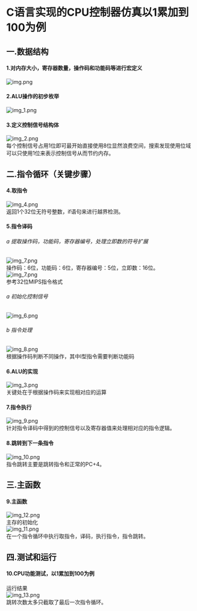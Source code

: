 # C语言实现的CPU控制器仿真以1累加到100为例 #

## 一.数据结构
#### 1.对内存大小，寄存器数量，操作码和功能码等进行宏定义 ##
![img.png](img/img.png)


#### 2.ALU操作的初步枚举
![img_1.png](img/img_1.png)


#### 3.定义控制信号结构体
![img_2.png](img/img_2.png)</br>
每个控制信号占用1位即可最开始直接使用8位显然浪费空间，搜索发现使用位域可以只使用1位来表示控制信号从而节约内存。


## 二.指令循环（关键步骤）

#### 4.取指令
![img_4.png](img/img_4.png)</br>
返回1个32位无符号整数，if语句来进行越界检测。


#### 5.指令译码
###### a 提取操作码，功能码，寄存器编号，处理立即数的符号扩展
![img_7.png](img/img_7.png)</br>
操作码：6位，功能码：6位，寄存器编号：5位，立即数：16位。</br>
![img_7.png](img/1.png)</br>
参考32位MIPS指令格式
###### a 初始化控制信号
![img_6.png](img/img_6.png)
###### b 指令处理
![img_8.png](img/img_8.png)</br>
根据操作码判断不同操作，其中I型指令需要判断功能码


#### 6.ALU的实现
![img_3.png](img/img_3.png)</br>
关键处在于根据操作码来实现相对应的运算

#### 7.指令执行
![img_9.png](img/img_9.png)</br>
针对指令译码中得到的控制信号以及寄存器值来处理相对应的指令逻辑。


#### 8.跳转到下一条指令
![img_10.png](img/img_10.png)</br>
指令跳转主要是跳转指令和正常的PC+4。

## 三.主函数
#### 9.主函数
![img_12.png](img/img_12.png)</br>
主存的初始化</br>
![img_11.png](img/img_11.png)</br>
在一个指令循环中执行取指令，译码，执行指令，指令跳转。

## 四.测试和运行
#### 10.CPU功能测试，以1累加到100为例
运行结果</br>
![img_13.png](img/img_13.png)</br>
跳转次数太多只截取了最后一次指令循环。





  









